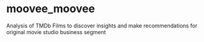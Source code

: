 # moovee_moovee
Analysis of TMDb Films to discover insights and make recommendations for original movie studio business segment
